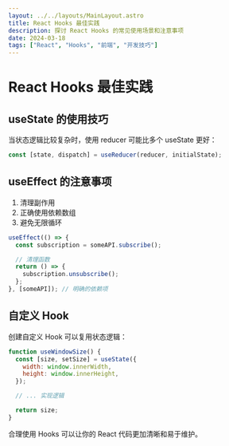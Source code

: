 ```yaml
---
layout: ../../layouts/MainLayout.astro
title: React Hooks 最佳实践
description: 探讨 React Hooks 的常见使用场景和注意事项
date: 2024-03-18
tags: ["React", "Hooks", "前端", "开发技巧"]
---
```


# React Hooks 最佳实践

## useState 的使用技巧

当状态逻辑比较复杂时，使用 reducer 可能比多个 useState 更好：

```jsx
const [state, dispatch] = useReducer(reducer, initialState);
```

## useEffect 的注意事项

1. 清理副作用
2. 正确使用依赖数组
3. 避免无限循环

```jsx
useEffect(() => {
  const subscription = someAPI.subscribe();

  // 清理函数
  return () => {
    subscription.unsubscribe();
  };
}, [someAPI]); // 明确的依赖项
```

## 自定义 Hook

创建自定义 Hook 可以复用状态逻辑：

```jsx
function useWindowSize() {
  const [size, setSize] = useState({
    width: window.innerWidth,
    height: window.innerHeight,
  });

  // ... 实现逻辑

  return size;
}
```

合理使用 Hooks 可以让你的 React 代码更加清晰和易于维护。
